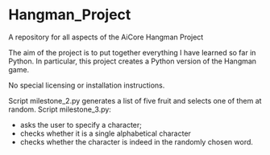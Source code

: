 # Hangman_Project
A repository for all aspects of the AiCore Hangman Project

The aim of the project is to put together everything I have learned so far in Python. In particular, this project creates a Python version of the Hangman game.

No special licensing or installation instructions.

Script milestone_2.py generates a list of five fruit and selects one of them at random.
Script milestone_3.py: 
  - asks the user to specify a character;
  - checks whether it is a single alphabetical character
  - checks whether the character is indeed in the randomly chosen word.
